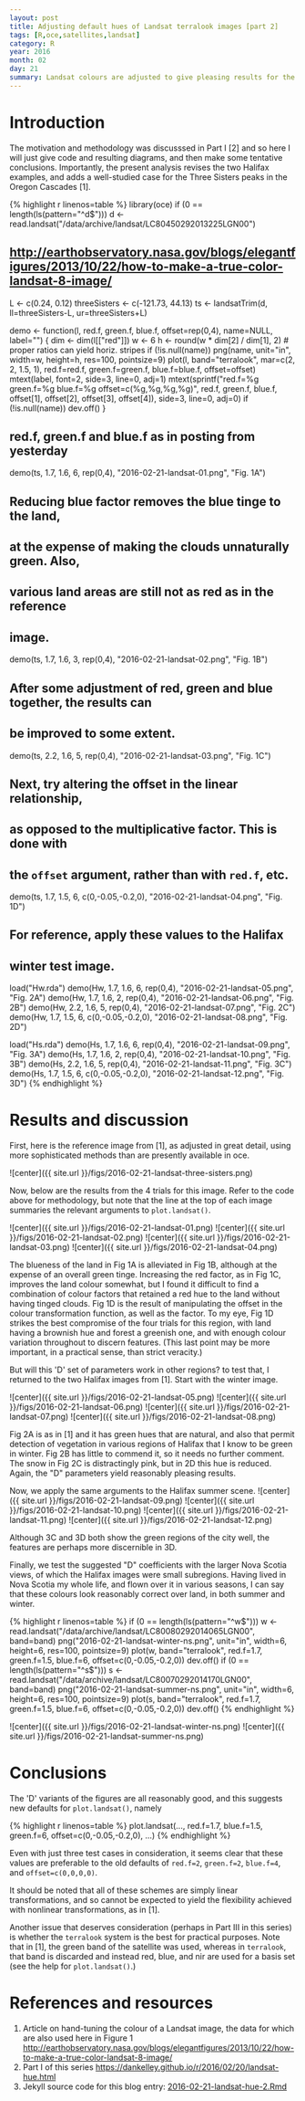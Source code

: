 ```yaml
---
layout: post
title: Adjusting default hues of Landsat terralook images [part 2]
tags: [R,oce,satellites,landsat]
category: R
year: 2016
month: 02
day: 21
summary: Landsat colours are adjusted to give pleasing results for the two Halifax scenes described in Part I, along with a scene from the Oregon Cascades [1].
---
```


# Introduction

The motivation and methodology was discusssed in Part I [2] and so here I will
just give code and resulting diagrams, and then make some tentative
conclusions. Importantly, the present analysis revises the two Halifax
examples, and adds a well-studied case for the Three Sisters peaks in the
Oregon Cascades [1].


{% highlight r linenos=table %}
library(oce)
if (0 == length(ls(pattern="^d$")))
    d <- read.landsat("/data/archive/landsat/LC80450292013225LGN00")

## http://earthobservatory.nasa.gov/blogs/elegantfigures/2013/10/22/how-to-make-a-true-color-landsat-8-image/

L <- c(0.24, 0.12)
threeSisters <- c(-121.73, 44.13)
ts <- landsatTrim(d, ll=threeSisters-L, ur=threeSisters+L)

demo <- function(l, red.f, green.f, blue.f, offset=rep(0,4), name=NULL, label="")
{
    dim <- dim(l[["red"]])
    w <- 6
    h <- round(w * dim[2] / dim[1], 2) # proper ratios can yield horiz. stripes
    if (!is.null(name))
        png(name, unit="in", width=w, height=h, res=100, pointsize=9)
    plot(l, band="terralook", mar=c(2, 2, 1.5, 1),
         red.f=red.f, green.f=green.f, blue.f=blue.f, offset=offset)
    mtext(label, font=2, side=3, line=0, adj=1)
    mtext(sprintf("red.f=%g green.f=%g blue.f=%g offset=c(%g,%g,%g,%g)",
                  red.f, green.f, blue.f, offset[1], offset[2], offset[3], offset[4]),
          side=3, line=0, adj=0)
    if (!is.null(name)) dev.off()
}

## red.f, green.f and blue.f as in posting from yesterday
demo(ts, 1.7, 1.6, 6, rep(0,4), "2016-02-21-landsat-01.png", "Fig. 1A")

## Reducing blue factor removes the blue tinge to the land, 
## at the expense of making the clouds unnaturally green. Also, 
## various land areas are still not as red as in the reference
## image.
demo(ts, 1.7, 1.6, 3, rep(0,4), "2016-02-21-landsat-02.png", "Fig. 1B")

## After some adjustment of red, green and blue together, the results can
## be improved to some extent.
demo(ts, 2.2, 1.6, 5, rep(0,4), "2016-02-21-landsat-03.png", "Fig. 1C")

## Next, try altering the offset in the linear relationship,
## as opposed to the multiplicative factor. This is done with 
## the `offset` argument, rather than with `red.f`, etc.
demo(ts, 1.7, 1.5, 6, c(0,-0.05,-0.2,0), "2016-02-21-landsat-04.png", "Fig. 1D")

## For reference, apply these values to the Halifax
## winter test image.
load("Hw.rda")
demo(Hw, 1.7, 1.6, 6, rep(0,4), "2016-02-21-landsat-05.png", "Fig. 2A")
demo(Hw, 1.7, 1.6, 2, rep(0,4), "2016-02-21-landsat-06.png", "Fig. 2B")
demo(Hw, 2.2, 1.6, 5, rep(0,4), "2016-02-21-landsat-07.png", "Fig. 2C")
demo(Hw, 1.7, 1.5, 6, c(0,-0.05,-0.2,0), "2016-02-21-landsat-08.png", "Fig. 2D")

load("Hs.rda")
demo(Hs, 1.7, 1.6, 6, rep(0,4), "2016-02-21-landsat-09.png", "Fig. 3A")
demo(Hs, 1.7, 1.6, 2, rep(0,4), "2016-02-21-landsat-10.png", "Fig. 3B")
demo(Hs, 2.2, 1.6, 5, rep(0,4), "2016-02-21-landsat-11.png", "Fig. 3C")
demo(Hs, 1.7, 1.5, 6, c(0,-0.05,-0.2,0), "2016-02-21-landsat-12.png", "Fig. 3D")
{% endhighlight %}

# Results and discussion

First, here is the reference image from [1], as adjusted in great detail, using
more sophisticated methods than are presently available in oce.

![center]({{ site.url }}/figs/2016-02-21-landsat-three-sisters.png) 

Now, below are the results from the 4 trials for this image. Refer to the code
above for methodology, but note that the line at the top of each image
summaries the relevant arguments to `plot.landsat()`.

![center]({{ site.url }}/figs/2016-02-21-landsat-01.png)
![center]({{ site.url }}/figs/2016-02-21-landsat-02.png)
![center]({{ site.url }}/figs/2016-02-21-landsat-03.png)
![center]({{ site.url }}/figs/2016-02-21-landsat-04.png)

The blueness of the land in Fig 1A is alleviated in Fig 1B, although at the
expense of an overall green tinge.  Increasing the red factor, as in Fig 1C,
improves the land colour somewhat, but I found it difficult to find a
combination of colour factors that retained a red hue to the land without
having tinged clouds.  Fig 1D is the result of manipulating the offset in the
colour transformation function, as well as the factor.  To my eye, Fig 1D
strikes the best compromise of the four trials for this region, with land
having a brownish hue and forest a greenish one, and with enough colour
variation throughout to discern features.  (This last point may be more
important, in a practical sense, than strict veracity.)

But will this 'D' set of parameters work in other regions? to test that, I
returned to the two Halifax images from [1]. Start with the winter image.


![center]({{ site.url }}/figs/2016-02-21-landsat-05.png)
![center]({{ site.url }}/figs/2016-02-21-landsat-06.png)
![center]({{ site.url }}/figs/2016-02-21-landsat-07.png)
![center]({{ site.url }}/figs/2016-02-21-landsat-08.png)

Fig 2A is as in [1] and it has green hues that are natural, and also that
permit detection of vegetation in various regions of Halifax that I know to be
green in winter. Fig 2B has little to commend it, so it needs no further
comment. The snow in Fig 2C is distractingly pink, but in 2D this hue is
reduced.  Again, the "D" parameters yield reasonably pleasing results.

Now, we apply the same arguments to the Halifax summer scene.
![center]({{ site.url }}/figs/2016-02-21-landsat-09.png)
![center]({{ site.url }}/figs/2016-02-21-landsat-10.png)
![center]({{ site.url }}/figs/2016-02-21-landsat-11.png)
![center]({{ site.url }}/figs/2016-02-21-landsat-12.png)

Although 3C and 3D both show the green regions of the city well, the features
are perhaps more discernible in 3D.

Finally, we test the suggested "D" coefficients with the larger Nova Scotia
views, of which the Halifax images were small subregions. Having lived in Nova
Scotia my whole life, and flown over it in various seasons, I can say that
these colours look reasonably correct over land, in both summer and winter.



{% highlight r linenos=table %}
if (0 == length(ls(pattern="^w$")))
    w <- read.landsat("/data/archive/landsat/LC80080292014065LGN00", band=band)
png("2016-02-21-landsat-winter-ns.png", unit="in", width=6, height=6, res=100, pointsize=9)
plot(w, band="terralook", red.f=1.7, green.f=1.5, blue.f=6, offset=c(0,-0.05,-0.2,0))
dev.off()
if (0 == length(ls(pattern="^s$")))
    s <- read.landsat("/data/archive/landsat/LC80070292014170LGN00", band=band)
png("2016-02-21-landsat-summer-ns.png", unit="in", width=6, height=6, res=100, pointsize=9)
plot(s, band="terralook", red.f=1.7, green.f=1.5, blue.f=6, offset=c(0,-0.05,-0.2,0))
dev.off()
{% endhighlight %}

![center]({{ site.url }}/figs/2016-02-21-landsat-winter-ns.png)
![center]({{ site.url }}/figs/2016-02-21-landsat-summer-ns.png)



# Conclusions

The 'D' variants of the figures are all reasonably good, and this suggests new
defaults for `plot.landsat()`, namely 

{% highlight r linenos=table %}
plot.landsat(..., red.f=1.7, blue.f=1.5, green.f=6, offset=c(0,-0.05,-0.2,0), ...)
{% endhighlight %}

Even with just three test cases in consideration, it seems clear that these
values are preferable to the old defaults of `red.f=2`, `green.f=2`,
`blue.f=4`, and `offset=c(0,0,0,0)`.

It should be noted that all of these schemes are simply linear transformations,
and so cannot be expected to yield the flexibility achieved with nonlinear
transformations, as in [1].

Another issue that deserves consideration (perhaps in Part III in this series)
is whether the `terralook` system is the best for practical purposes. Note that
in [1], the green band of the satellite was used, whereas in `terralook`, that
band is discarded and instead red, blue, and nir are used for a basis set (see
the help for `plot.landsat()`.)


# References and resources

1. Article on hand-tuning the colour of a Landsat image, the data for which are also used here in Figure 1 <http://earthobservatory.nasa.gov/blogs/elegantfigures/2013/10/22/how-to-make-a-true-color-landsat-8-image/>
2. Part I of this series <https://dankelley.github.io/r/2016/02/20/landsat-hue.html>
3. Jekyll source code for this blog entry: [2016-02-21-landsat-hue-2.Rmd](https://raw.github.com/dankelley/dankelley.github.io/master/assets/2016-02-21-landsat-hue-2.Rmd)

